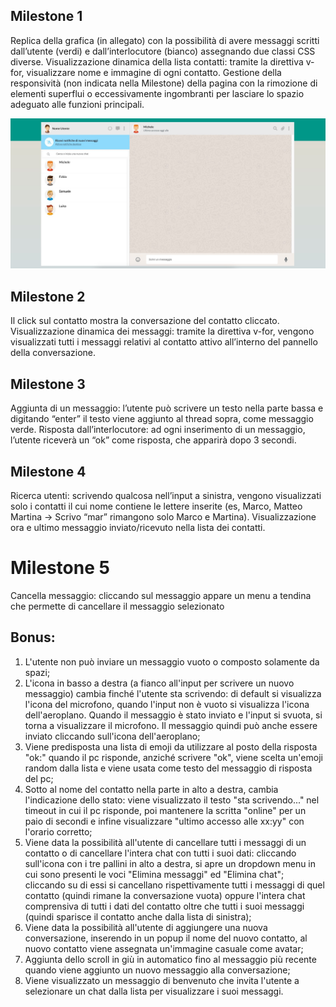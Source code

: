 ## Milestone 1

Replica della grafica (in allegato) con la possibilità di avere messaggi scritti dall’utente (verdi) e dall’interlocutore (bianco) assegnando due classi CSS diverse. Visualizzazione dinamica della lista contatti: tramite la direttiva v-for, visualizzare nome e immagine di ogni contatto. Gestione della responsività (non indicata nella Milestone) della pagina con la rimozione di elementi superflui o eccessivamente ingombranti per lasciare lo spazio adeguato alle funzioni principali.

![Screen Milestone 1](./Screen/boolzapp-milestone1.jpg)



## Milestone 2

Il click sul contatto mostra la conversazione del contatto cliccato. Visualizzazione dinamica dei messaggi: tramite la direttiva v-for, vengono visualizzati tutti i messaggi relativi al contatto attivo all’interno del pannello della conversazione.



## Milestone 3

Aggiunta di un messaggio: l’utente può scrivere un testo nella parte bassa e digitando “enter” il testo viene aggiunto al thread sopra, come messaggio verde. Risposta dall’interlocutore: ad ogni inserimento di un messaggio, l’utente riceverà un “ok” come risposta, che apparirà dopo 3 secondi.



## Milestone 4

Ricerca utenti: scrivendo qualcosa nell’input a sinistra, vengono visualizzati solo i contatti il cui nome contiene le lettere inserite (es, Marco, Matteo Martina -> Scrivo “mar” rimangono solo Marco e Martina). Visualizzazione ora e ultimo messaggio inviato/ricevuto nella lista dei contatti.



# Milestone 5 

Cancella messaggio: cliccando sul messaggio appare un menu a tendina che permette di cancellare il messaggio selezionato



## Bonus:

1. L'utente non può inviare un messaggio vuoto o composto solamente da spazi;
2. L'icona in basso a destra (a fianco all'input per scrivere un nuovo messaggio) cambia finché l'utente sta scrivendo: di default si visualizza l'icona del microfono, quando l'input non è vuoto si visualizza l'icona dell'aeroplano. Quando il messaggio è stato inviato e l'input si svuota, si torna a visualizzare il microfono. Il messaggio quindi può anche essere inviato cliccando sull'icona dell'aeroplano;
3. Viene predisposta una lista di emoji da utilizzare al posto della risposta "ok:" quando il pc risponde, anziché scrivere "ok", viene scelta un'emoji random dalla lista e viene usata come testo del messaggio di risposta del pc;
4. Sotto al nome del contatto nella parte in alto a destra, cambia l'indicazione dello stato: viene visualizzato il testo "sta scrivendo..." nel timeout in cui il pc risponde, poi mantenere la scritta "online" per un paio di secondi e infine visualizzare "ultimo accesso alle xx:yy" con l'orario corretto;
5. Viene data la possibilità all'utente di cancellare tutti i messaggi di un contatto o di cancellare l'intera chat con tutti i suoi dati: cliccando sull'icona con i tre pallini in alto a destra, si apre un dropdown menu in cui sono presenti le voci "Elimina messaggi" ed "Elimina chat"; cliccando su di essi si cancellano rispettivamente tutti i messaggi di quel contatto (quindi rimane la conversazione vuota) oppure l'intera chat comprensiva di tutti i dati del contatto oltre che tutti i suoi messaggi (quindi sparisce il contatto anche dalla lista di sinistra);
6. Viene data la possibilità all'utente di aggiungere una nuova conversazione, inserendo in un popup il nome del nuovo contatto, al nuovo contatto viene assegnata un'immagine casuale come avatar;
7. Aggiunta dello scroll in giù in automatico fino al messaggio più recente quando viene aggiunto un nuovo messaggio alla conversazione;
8. Viene visualizzato un messaggio di benvenuto che invita l'utente a selezionare un chat dalla lista per visualizzare i suoi messaggi.
